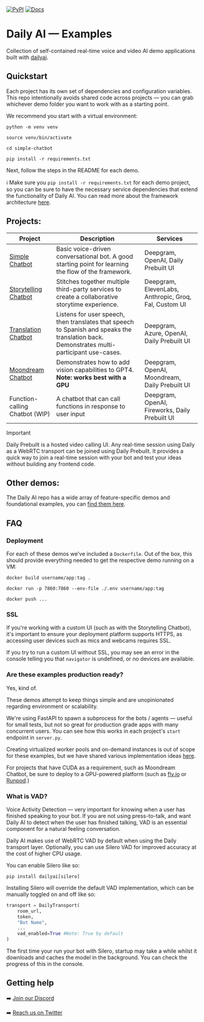 [![PyPI](https://img.shields.io/pypi/v/dailyai)](https://pypi.org/project/dailyai)
[![Docs](https://img.shields.io/badge/docs-docusaurus)](https://daily-co.github.io/dailyai-docs/docs/intro)

# Daily AI &mdash; Examples

Collection of self-contained real-time voice and video AI demo applications built with [dailyai](https://github.com/daily-co/dailyai/).

## Quickstart

Each project has its own set of dependencies and configuration variables. This repo intentionally avoids shared code across projects &mdash; you can grab whichever demo folder you want to work with as a starting point.

We recommend you start with a virtual environment:

```shell
python -m venv venv

source venv/bin/activate

cd simple-chatbot

pip install -r requirements.txt
```

Next, follow the steps in the README for each demo.

ℹ️ Make sure you `pip install -r requirements.txt` for each demo project, so you can be sure to have the necessary service dependencies that extend the functionality of Daily AI. You can read more about the framework architecture [here](https://github.com/daily-co/dailyai?tab=readme-ov-file#getting-started).

## Projects:

| Project                                      | Description                                                                                                                                | Services                                              |
| -------------------------------------------- | ------------------------------------------------------------------------------------------------------------------------------------------ | ----------------------------------------------------- |
| [Simple Chatbot](simple-chatbot)             | Basic voice-driven conversational bot. A good starting point for learning the flow of the framework.                                       | Deepgram, OpenAI, Daily Prebuilt UI                   |
| [Storytelling Chatbot](storytelling-chatbot) | Stitches together multiple third-party services to create a collaborative storytime experience.                                            | Deepgram, ElevenLabs, Anthropic, Groq, Fal, Custom UI |
| [Translation Chatbot](translation-chatbot)   | Listens for user speech, then translates that speech to Spanish and speaks the translation back. Demonstrates multi-participant use-cases. | Deepgram, Azure, OpenAI, Daily Prebuilt UI            |
| [Moondream Chatbot](moondream-chatbot)       | Demonstrates how to add vision capabilities to GPT4. **Note: works best with a GPU**                                                       | Deepgram, OpenAI, Moondream, Daily Prebuilt UI        |
| Function-calling Chatbot (WIP)               | A chatbot that can call functions in response to user input                                                                                | Deepgram, OpenAI, Fireworks, Daily Prebuilt UI        |

> [!IMPORTANT]
> Daily Prebuilt is a hosted video calling UI.
> Any real-time session using Daily as a WebRTC transport can be joined using Daily Prebuilt.
> It provides a quick way to join a real-time session with your bot and test your ideas without building any frontend code.

## Other demos:

The Daily AI repo has a wide array of feature-specific demos and foundational examples, you can [find them here](https://github.com/daily-co/dailyai/tree/main/examples).

## FAQ

### Deployment

For each of these demos we've included a `Dockerfile`. Out of the box, this should provide everything needed to get the respective demo running on a VM:

```shell
docker build username/app:tag .

docker run -p 7860:7860 --env-file ./.env username/app:tag

docker push ...
```

### SSL

If you're working with a custom UI (such as with the Storytelling Chatbot), it's important to ensure your deployment platform supports HTTPS, as accessing user devices such as mics and webcams requires SSL.

If you try to run a custom UI without SSL, you may see an error in the console telling you that `navigator` is undefined, or no devices are available.

### Are these examples production ready?

Yes, kind of.

These demos attempt to keep things simple and are unopinionated regarding environment or scalability.

We're using FastAPI to spawn a subprocess for the bots / agents &mdash; useful for small tests, but not so great for production grade apps with many concurrent users. You can see how this works in each project's `start` endpoint in `server.py`.

Creating virtualized worker pools and on-demand instances is out of scope for these examples, but we have shared various implementation ideas [here](https://daily-co.github.io/dailyai-docs/docs/deploying-your-bot).

For projects that have CUDA as a requirement, such as Moondream Chatbot, be sure to deploy to a GPU-powered platform (such as [fly.io](https://fly.io) or [Runpod](https://runpod.io).)

### What is VAD?

Voice Activity Detection &mdash; very important for knowing when a user has finished speaking to your bot. If you are not using press-to-talk, and want Daily AI to detect when the user has finished talking, VAD is an essential component for a natural feeling conversation.

Daily AI makes use of WebRTC VAD by default when using the Daily transport layer. Optionally, you can use Silero VAD for improved accuracy at the cost of higher CPU usage.

You can enable Silero like so:

```shell
pip install dailyai[silero]
```

Installing Silero will override the default VAD implementation, which can be manually toggled on and off like so:

```py
transport = DailyTransport(
    room_url,
    token,
    "Bot Name",
    ...
    vad_enabled=True #Note: True by default
)
```

The first time your run your bot with Silero, startup may take a while whilst it downloads and caches the model in the background. You can check the progress of this in the console.

## Getting help

➡️ [Join our Discord](https://discord.gg/dailyai)

➡️ [Reach us on Twitter](https://x.com/trydaily)
